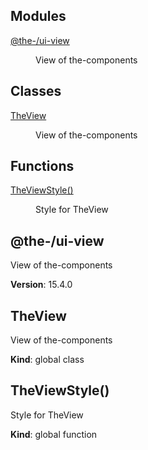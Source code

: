 <!--- Code generated by @the-/script-doc. DO NOT EDIT. -->

## Modules

<dl>
<dt><a href="#module_@the-/ui-view">@the-/ui-view</a></dt>
<dd><p>View of the-components</p>
</dd>
</dl>

## Classes

<dl>
<dt><a href="#TheView">TheView</a></dt>
<dd><p>View of the-components</p>
</dd>
</dl>

## Functions

<dl>
<dt><a href="#TheViewStyle">TheViewStyle()</a></dt>
<dd><p>Style for TheView</p>
</dd>
</dl>

<a name="module_@the-/ui-view"></a>

## @the-/ui-view
View of the-components

**Version**: 15.4.0  
<a name="TheView"></a>

## TheView
View of the-components

**Kind**: global class  
<a name="TheViewStyle"></a>

## TheViewStyle()
Style for TheView

**Kind**: global function  
